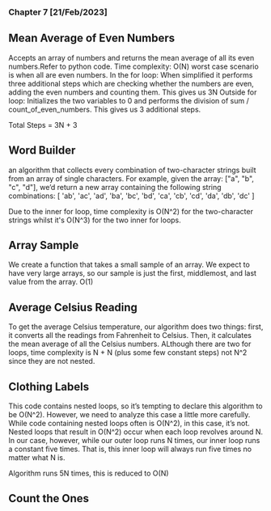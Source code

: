 ### Chapter 7 [21/Feb/2023]  


## Mean Average of Even Numbers
Accepts an array of numbers and returns the
mean average of all its even numbers.Refer to python code.
Time complexity: O(N)
                worst case scenario is when all are even numbers. 
                In the for loop: When simplified it performs three additional steps which are checking whether the numbers are even, adding the even numbers and counting them. This gives us 3N
                Outside for loop: Initializes the two variables to 0 and performs the division of sum / count_of_even_numbers. This gives us 3 additional steps.

Total Steps = 3N + 3

## Word Builder
an algorithm that collects every combination of two-character strings built from an array of single characters. For example, given the array: ["a", "b", "c", "d"], we’d return a new array containing the following
string combinations:
[
'ab', 'ac', 'ad', 'ba', 'bc', 'bd',
'ca', 'cb', 'cd', 'da', 'db', 'dc'
]

Due to the inner for loop, time complexity is O(N^2) for the two-character strings whilst it's O(N^3) for the two inner for loops.

## Array Sample
We create a function that takes a small sample of an array. We expect to have very large arrays, so our sample is just the first, middlemost, and last value from the array.
O(1)

## Average Celsius Reading
To get the average Celsius temperature, our algorithm does two things: first, it converts all the readings from Fahrenheit to Celsius. Then, it calculates the mean average of all the Celsius numbers.
ALthough there are two for loops, time complexity is N + N (plus some few constant steps) not N^2 since they are not nested.

## Clothing Labels
This code contains nested loops, so it’s tempting to declare this algorithm to be O(N^2). However, we need to analyze this case a little more carefully. While code containing nested loops often is O(N^2), in this case, it’s not. Nested loops that result in O(N^2) occur when each loop revolves around N. In our case, however, while our outer loop runs N times, our inner loop runs a constant five times. That is, this inner loop will always run five times no matter what N is.

Algorithm runs 5N times, this is reduced to O(N)

## Count the Ones

